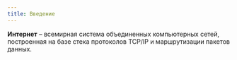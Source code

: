```yaml
---
title: Введение
---
```


**Интернет** – всемирная система объединенных компьютерных сетей, построенная на базе стека протоколов TCP/IP и маршрутизации пакетов данных.